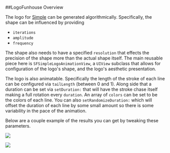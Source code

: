 ##LogoFunhouse Overview

The logo for [Simple](http://www.simple.com) can be generated algorithmically. Specifically, the shape can be influenced by providing 

- `iterations`
- `amplitude`
- `frequency`

The shape also needs to have a specified `resolution` that effects the precision of the shape more than the actual shape itself. The main reusable piece here is `SFSimpleLogoAnimationView`, a `UIView` subclass that allows for configuration of the logo's shape, and the logo's aesthetic presentation. 

The logo is also animatable. Specifically the length of the stroke of each line can be configured via `tailLength` (between 0 and 1). Along side that a duration can be set via `setDuration:` that will have the stroke chase itself making a full rotation every `duration`. An array of `colors` can be set to be the colors of each line. You can also `setRandomizeDuration:` which will offset the duration of each line by some small amount so there is some variability in the pace of the animation. 

Below are a couple example of the results you can get by tweaking these parameters.

![](http://i.imgur.com/ivDd4Bz.gif)

![](http://i.imgur.com/9jZk0CU.gif)